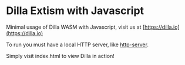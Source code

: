 # Dilla Extism with Javascript

Minimal usage of Dilla WASM with Javascript, visit us at [https://dilla.io](https://dilla.io)

To run you must have a local HTTP server, like [http-server](https://www.npmjs.com/package/http-server).

Simply visit index.html to view Dilla in action!
